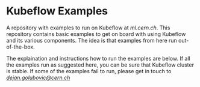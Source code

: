 # Kubeflow Examples

A repository with examples to run on Kubeflow at *ml.cern.ch*.
This repository contains basic examples to get on board with using Kubeflow and its various components.
The idea is that examples from here run out-of-the-box.

The explaination and instructions how to run the examples are below.
If all the examples run as suggested here, you can be sure that Kubeflow cluster is stable.
If some of the examples fail to run, please get in touch to *dejan.golubovic@cern.ch*
